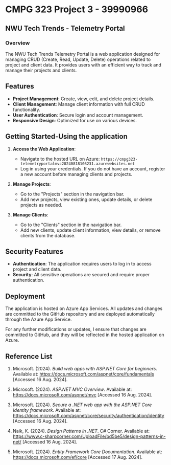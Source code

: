 # CMPG 323 Project 3 - 39990966

## NWU Tech Trends - Telemetry Portal

### Overview

The NWU Tech Trends Telemetry Portal is a web application designed for managing CRUD (Create, Read, Update, Delete) operations related to project and client data. It provides users with an efficient way to track and manage their projects and clients.

## Features

- **Project Management**: Create, view, edit, and delete project details.
- **Client Management**: Manage client information with full CRUD functionality.
- **User Authentication**: Secure login and account management.
- **Responsive Design**: Optimized for use on various devices.

## Getting Started-Using the application

1. **Access the Web Application**:
   - Navigate to the hosted URL on Azure: `https://cmpg323-telemetryportalmvc20240818103231.azurewebsites.net`
   - Log in using your credentials. If you do not have an account, register a new account before managing clients and projects.

2. **Manage Projects**:
   - Go to the "Projects" section in the navigation bar.
   - Add new projects, view existing ones, update details, or delete projects as needed.

3. **Manage Clients**:
   - Go to the "Clients" section in the navigation bar.
   - Add new clients, update client information, view details, or remove clients from the database.

## Security Features

- **Authentication**: The application requires users to log in to access project and client data.
- **Security**: All sensitive operations are secured and require proper authentication.


## Deployment

The application is hosted on Azure App Services. All updates and changes are committed to the GitHub repository and are deployed automatically through the Azure App Service.

For any further modifications or updates, I ensure that changes are committed to GitHub, and they will be reflected in the hosted application on Azure.

## Reference List

1. Microsoft. (2024). *Build web apps with ASP.NET Core for beginners*. Available at: https://docs.microsoft.com/aspnet/core/fundamentals [Accessed 16 Aug. 2024].

2. Microsoft. (2024). *ASP.NET MVC Overview*. Available at: https://docs.microsoft.com/aspnet/mvc [Accessed 16 Aug. 2024].

3. Microsoft. (2024). *Secure a .NET web app with the ASP.NET Core Identity framework*. Available at: https://docs.microsoft.com/aspnet/core/security/authentication/identity [Accessed 16 Aug. 2024].

4. Naik, K. (2024). *Design Patterns in .NET*. C# Corner. Available at: https://www.c-sharpcorner.com/UploadFile/bd5be5/design-patterns-in-net/ [Accessed 16 Aug. 2024].

5. Microsoft. (2024). *Entity Framework Core Documentation*. Available at: https://docs.microsoft.com/ef/core [Accessed 17 Aug. 2024].
